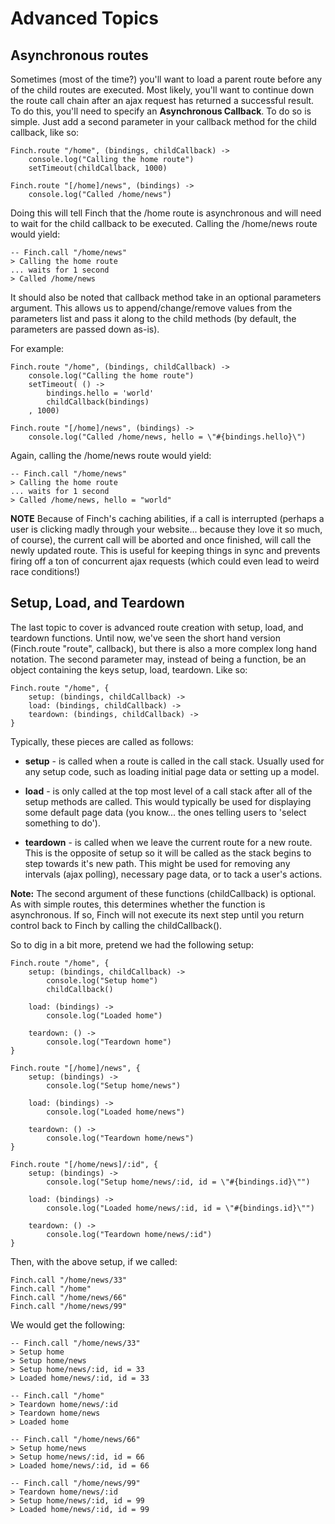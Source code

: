 # Advanced Topics
## Asynchronous routes
Sometimes (most of the time?) you'll want to load a parent route before any of the child routes are executed.  Most likely, you'll want to continue down the route call chain after an ajax request has returned a successful result.  To do this, you'll need to specify an **Asynchronous Callback**.  To do so is simple.  Just add a second parameter in your callback method for the child callback, like so:

	Finch.route "/home", (bindings, childCallback) ->
		console.log("Calling the home route")
		setTimeout(childCallback, 1000)

	Finch.route "[/home]/news", (bindings) ->
		console.log("Called /home/news")

Doing this will tell Finch that the /home route is asynchronous and will need to wait for the child callback to be executed.  Calling the /home/news route would yield:

	-- Finch.call "/home/news"
	> Calling the home route
	... waits for 1 second
	> Called /home/news

It should also be noted that callback method take in an optional parameters argument.  This allows us to append/change/remove values from the parameters list and pass it along to the child methods (by default, the parameters are passed down as-is).

For example:

	Finch.route "/home", (bindings, childCallback) ->
		console.log("Calling the home route")
		setTimeout( () ->
			bindings.hello = 'world'
			childCallback(bindings)
		, 1000)

	Finch.route "[/home]/news", (bindings) ->
		console.log("Called /home/news, hello = \"#{bindings.hello}\")

Again, calling the /home/news route would yield:

	-- Finch.call "/home/news"
	> Calling the home route
	... waits for 1 second
	> Called /home/news, hello = "world"

**NOTE** Because of Finch's caching abilities, if a call is interrupted (perhaps a user is clicking madly through your website... because they love it so much, of course), the current call will be aborted and once finished, will call the newly updated route.  This is useful for keeping things in sync and prevents firing off a ton of concurrent ajax requests (which could even lead to weird race conditions!)

## Setup, Load, and Teardown
The last topic to cover is advanced route creation with setup, load, and teardown functions.  Until now, we've seen the short hand version (Finch.route "route", callback), but there is also a more complex long hand notation.  The second parameter may, instead of being a function, be an object containing the keys setup, load, teardown.  Like so:

	Finch.route "/home", {
		setup: (bindings, childCallback) ->
		load: (bindings, childCallback) ->
		teardown: (bindings, childCallback) ->
	}

Typically, these pieces are called as follows:

* **setup** - is called when a route is called in the call stack.  Usually used for any setup code, such as loading initial page data or setting up a model.

* **load** - is only called at the top most level of a call stack after all of the setup methods are called.  This would typically be used for displaying some default page data (you know... the ones telling users to 'select something to do').

* **teardown** - is called when we leave the current route for a new route.  This is the opposite of setup so it will be called as the stack begins to step towards it's new path. This might be used for removing any intervals (ajax polling), necessary page data, or to tack a user's actions.

__Note:__ The second argument of these functions (childCallback) is optional. As with simple routes, this determines whether the function is asynchronous. If so, Finch will not execute its next step until you return control back to Finch by calling the childCallback().

So to dig in a bit more, pretend we had the following setup:

	Finch.route "/home", {
		setup: (bindings, childCallback) ->
			console.log("Setup home")
			childCallback()

		load: (bindings) ->
			console.log("Loaded home")

		teardown: () ->
			console.log("Teardown home")
	}

	Finch.route "[/home]/news", {
		setup: (bindings) ->
			console.log("Setup home/news")

		load: (bindings) ->
			console.log("Loaded home/news")

		teardown: () ->
			console.log("Teardown home/news")
	}

	Finch.route "[/home/news]/:id", {
		setup: (bindings) ->
			console.log("Setup home/news/:id, id = \"#{bindings.id}\"")

		load: (bindings) ->
			console.log("Loaded home/news/:id, id = \"#{bindings.id}\"")

		teardown: () ->
			console.log("Teardown home/news/:id")
	}

Then, with the above setup, if we called:

	Finch.call "/home/news/33"
	Finch.call "/home"
	Finch.call "/home/news/66"
	Finch.call "/home/news/99"

We would get the following:

	-- Finch.call "/home/news/33"
	> Setup home
	> Setup home/news
	> Setup home/news/:id, id = 33
	> Loaded home/news/:id, id = 33

	-- Finch.call "/home"
	> Teardown home/news/:id
	> Teardown home/news
	> Loaded home

	-- Finch.call "/home/news/66"
	> Setup home/news
	> Setup home/news/:id, id = 66
	> Loaded home/news/:id, id = 66

	-- Finch.call "/home/news/99"
	> Teardown home/news/:id
	> Setup home/news/:id, id = 99
	> Loaded home/news/:id, id = 99